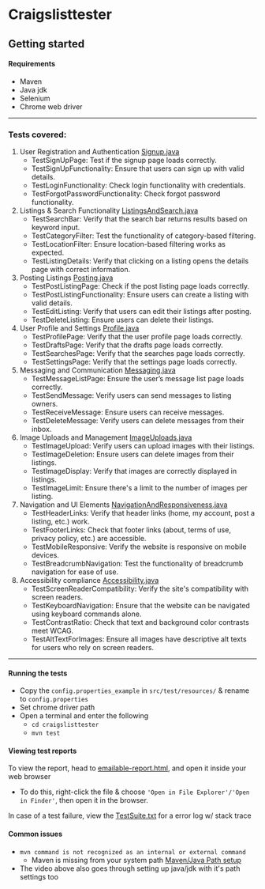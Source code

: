 # Craigslisttester

## Getting started

#### Requirements
  - Maven
  - Java jdk
  - Selenium
  - Chrome web driver

---
### Tests covered:
1. User Registration and Authentication [Signup.java](craigslisttester/src/test/java/fgcuvladtyler/Signup.java)
   - TestSignUpPage: Test if the signup page loads correctly.
   - TestSignUpFunctionality: Ensure that users can sign up with valid details.
   - TestLoginFunctionality: Check login functionality with credentials.
   - TestForgotPasswordFunctionality: Check forgot password functionality.
2. Listings & Search Functionality [ListingsAndSearch.java](craigslisttester/src/test/java/fgcuvladtyler/ListingsAndSearch.java)
   - TestSearchBar: Verify that the search bar returns results based on keyword input.
   - TestCategoryFilter: Test the functionality of category-based filtering.
   - TestLocationFilter: Ensure location-based filtering works as expected.
   - TestListingDetails: Verify that clicking on a listing opens the details page with correct information.
3. Posting Listings [Posting.java](craigslisttester/src/test/java/fgcuvladtyler/Posting.java)
   - TestPostListingPage: Check if the post listing page loads correctly.
   - TestPostListingFunctionality: Ensure users can create a listing with valid details.
   - TestEditListing: Verify that users can edit their listings after posting.
   - TestDeleteListing: Ensure users can delete their listings.
4. User Profile and Settings [Profile.java](craigslisttester/src/test/java/fgcuvladtyler/Profile.java)
   - TestProfilePage: Verify that the user profile page loads correctly.
   - TestDraftsPage: Verify that the drafts page loads correctly.
   - TestSearchesPage: Verify that the searches page loads correctly.
   - TestSettingsPage: Verify that the settings page loads correctly.
5. Messaging and Communication [Messaging.java](craigslisttester/src/test/java/fgcuvladtyler/Messaging.java)
   - TestMessageListPage: Ensure the user’s message list page loads correctly.
   - TestSendMessage: Verify users can send messages to listing owners.
   - TestReceiveMessage: Ensure users can receive messages.
   - TestDeleteMessage: Verify users can delete messages from their inbox.
6. Image Uploads and Management [ImageUploads.java](craigslisttester/src/test/java/fgcuvladtyler/ImageUploads.java)
   - TestImageUpload: Verify users can upload images with their listings.
   - TestImageDeletion: Ensure users can delete images from their listings.
   - TestImageDisplay: Verify that images are correctly displayed in listings.
   - TestImageLimit: Ensure there's a limit to the number of images per listing.
7. Navigation and UI Elements [NavigationAndResponsiveness.java](craigslisttester/src/test/java/fgcuvladtyler/NavigationAndResponsiveness.java)
   - TestHeaderLinks: Verify that header links (home, my account, post a listing, etc.) work.
   - TestFooterLinks: Check that footer links (about, terms of use, privacy policy, etc.) are accessible.
   - TestMobileResponsive: Verify the website is responsive on mobile devices.
   - TestBreadcrumbNavigation: Test the functionality of breadcrumb navigation for ease of use.
8. Accessibility compliance [Accessibility.java](craigslisttester/src/test/java/fgcuvladtyler/Accessibility.java)
   - TestScreenReaderCompatibility: Verify the site's compatibility with screen readers.
   - TestKeyboardNavigation: Ensure that the website can be navigated using keyboard commands alone.
   - TestContrastRatio: Check that text and background color contrasts meet WCAG.
   - TestAltTextForImages: Ensure all images have descriptive alt texts for users who rely on screen readers.

---
#### Running the tests
- Copy the `config.properties_example` in `src/test/resources/` & rename to `config.properties`
- Set chrome driver path
- Open a terminal and enter the following
    - `cd craigslisttester`
    - `mvn test`

#### Viewing test reports
To view the report, head to [emailable-report.html](craigslisttester/target/surefire-reports/emailable-report.html), and open it inside your web browser
  - To do this, right-click the file & choose `'Open in File Explorer'/'Open in Finder'`, then open it in the browser.

In case of a test failure, view the [TestSuite.txt](craigslisttester/target/surefire-reports/TestSuite.txt) for a error log w/ stack trace

#### Common issues
  - `mvn command is not recognized as an internal or external command`
    - Maven is missing from your system path [Maven/Java Path setup](https://www.youtube.com/watch?v=RfCWg5ay5B0https://www.youtube.com/watch?v=RfCWg5ay5B0)
  - The video above also goes through setting up java/jdk with it's path settings too